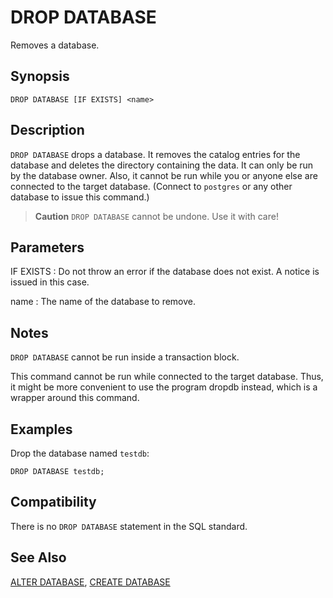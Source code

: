 # DROP DATABASE

Removes a database.

## Synopsis

``` {#sql_command_synopsis}
DROP DATABASE [IF EXISTS] <name>
```

## Description

`DROP DATABASE` drops a database. It removes the catalog entries for the database and deletes the directory containing the data. It can only be run by the database owner. Also, it cannot be run while you or anyone else are connected to the target database. (Connect to `postgres` or any other database to issue this command.)

> **Caution** `DROP DATABASE` cannot be undone. Use it with care!

## Parameters

IF EXISTS
:   Do not throw an error if the database does not exist. A notice is issued in this case.

name
:   The name of the database to remove.

## Notes

`DROP DATABASE` cannot be run inside a transaction block.

This command cannot be run while connected to the target database. Thus, it might be more convenient to use the program dropdb instead, which is a wrapper around this command.

## Examples

Drop the database named `testdb`:

```
DROP DATABASE testdb;
```

## Compatibility

There is no `DROP DATABASE` statement in the SQL standard.

## See Also

[ALTER DATABASE](/docs/sql-statements/sql-statement-alter-database.md), [CREATE DATABASE](/docs/sql-statements/sql-statement-create-database.md)



